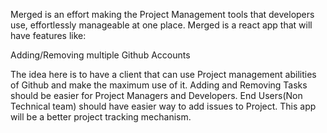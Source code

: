 Merged is an effort making the Project Management tools that developers use, effortlessly manageable at one place. Merged is a react app that will have features like:

Adding/Removing multiple Github Accounts

The idea here is to have a client that can use Project management abilities of Github and make the maximum use of it. Adding and Removing Tasks should be easier for Project Managers and Developers. End Users(Non Technical team) should have easier way to add issues to Project. This app will be a better project tracking mechanism.
